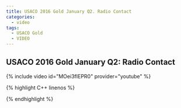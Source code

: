 ```yaml
---
title: USACO 2016 Gold January Q2. Radio Contact
categories:
  - video
tags:
  - USACO Gold
  - VIDEO 
---
```

  
## USACO 2016 Gold January Q2: Radio Contact  
  
{% include video id="MOei3fIEPR0" provider="youtube" %}
  
  
{% highlight C++ linenos %}
  
{% endhighlight %}  

